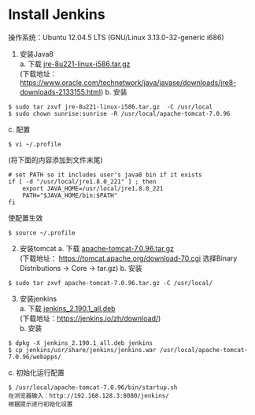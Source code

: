 <h1>Install Jenkins</h1>
操作系统：Ubuntu 12.04.5 LTS (GNU/Linux 3.13.0-32-generic i686)

1. 安装Java8  
  a. 下载 [jre-8u221-linux-i586.tar.gz](https://pan.baidu.com/s/1zU124nYybpuhyWaCGj1FbA)  
  (下载地址：https://www.oracle.com/technetwork/java/javase/downloads/jre8-downloads-2133155.html)
  b. 安装  
  ```
  $ sudo tar zxvf jre-8u221-linux-i586.tar.gz  -C /usr/local
  $ sudo chown sunrise:sunrise -R /usr/local/apache-tomcat-7.0.96
  ```
  c. 配置
  ```
  $ vi ~/.profile
  ```
  (将下面的内容添加到文件末尾)
  ```
  # set PATH so it includes user's java8 bin if it exists
  if [ -d "/usr/local/jre1.8.0_221" ] ; then
      export JAVA_HOME=/usr/local/jre1.8.0_221
      PATH="$JAVA_HOME/bin:$PATH"
  fi
  ```
  使配置生效
  ```
  $ source ~/.profile
  ```
  
2. 安装tomcat
  a. 下载 [apache-tomcat-7.0.96.tar.gz](https://pan.baidu.com/s/1XaVYBsGfQjiV1y3rSGf1aQ)  
  (下载地址： https://tomcat.apache.org/download-70.cgi 选择Binary Distributions -> Core -> tar.gz)
  b. 安装
  ```
  $ sudo tar zxvf apache-tomcat-7.0.96.tar.gz -C /usr/local/
  ```
  
3. 安装jenkins  
  a. 下载 [jenkins_2.190.1_all.deb](https://pan.baidu.com/s/16asybDOLlgMCu74mSBue_g)  
  (下载地址：https://jenkins.io/zh/download/)  
  b. 安装  
  ```
  $ dpkg -X jenkins_2.190.1_all.deb jenkins
  $ cp jenkins/usr/share/jenkins/jenkins.war /usr/local/apache-tomcat-7.0.96/webapps/
  ```
  
  c. 初始化运行配置  
  ```
  $ /usr/local/apache-tomcat-7.0.96/bin/startup.sh
  在浏览器输入：http://192.168.128.3:8080/jenkins/
  根据提示进行初始化设置
  ```
  






